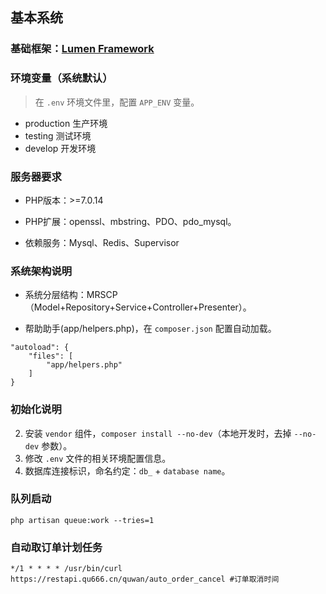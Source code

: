 ##  基本系统

### 基础框架：[Lumen Framework](https://lumen.laravel.com/docs/5.3)

### 环境变量（系统默认）

> 在 `.env` 环境文件里，配置 `APP_ENV` 变量。

* production 生产环境
* testing    测试环境
* develop    开发环境

### 服务器要求

* PHP版本：>=7.0.14

* PHP扩展：openssl、mbstring、PDO、pdo_mysql。

* 依赖服务：Mysql、Redis、Supervisor

### 系统架构说明

* 系统分层结构：MRSCP（Model+Repository+Service+Controller+Presenter）。

* 帮助助手(app/helpers.php)，在 `composer.json` 配置自动加载。

```
"autoload": {
    "files": [
        "app/helpers.php"
    ]
}
```

### 初始化说明
2. 安装 `vendor` 组件，`composer install --no-dev`（本地开发时，去掉 `--no-dev` 参数）。
3. 修改 `.env` 文件的相关环境配置信息。
5. 数据库连接标识，命名约定：`db_` + `database name`。



### 队列启动
`php artisan queue:work --tries=1`

### 自动取订单计划任务
` */1 * * * * /usr/bin/curl https://restapi.qu666.cn/quwan/auto_order_cancel #订单取消时间 `

